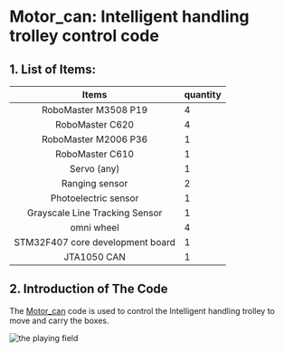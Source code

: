 # Motor_can: Intelligent handling trolley control code

## 1. List of Items:

|              Items               | quantity |
| :------------------------------: | -------- |
|       RoboMaster M3508 P19       | 4        |
|         RoboMaster C620          | 4        |
|       RoboMaster M2006 P36       | 1        |
|         RoboMaster C610          | 1        |
|           Servo (any)            | 1        |
|          Ranging sensor          | 2        |
|       Photoelectric sensor       | 1        |
|  Grayscale Line Tracking Sensor  | 1        |
|            omni wheel            | 4        |
| STM32F407 core development board | 1        |
|           JTA1050 CAN            | 1        |

## 2. Introduction of  The Code

The [Motor_can](https://github.com/csbebetter/Motor_can) code is used to control the Intelligent handling trolley to move and carry the boxes. 

![the playing field](https://user-images.githubusercontent.com/70866844/185326114-abafdfab-ea89-4a9f-a688-429f38928b2e.jpg)
